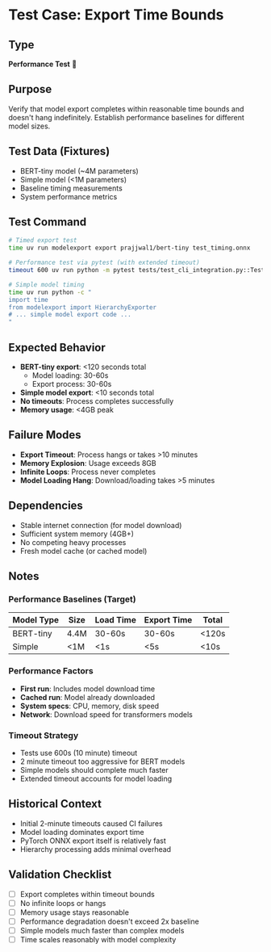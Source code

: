 # Test Case: Export Time Bounds

## Type
**Performance Test** 🚀

## Purpose
Verify that model export completes within reasonable time bounds and doesn't hang indefinitely. Establish performance baselines for different model sizes.

## Test Data (Fixtures)
- BERT-tiny model (~4M parameters)
- Simple model (<1M parameters)
- Baseline timing measurements
- System performance metrics

## Test Command
```bash
# Timed export test
time uv run modelexport export prajjwal1/bert-tiny test_timing.onnx

# Performance test via pytest (with extended timeout)
timeout 600 uv run python -m pytest tests/test_cli_integration.py::TestCLIBertConversion::test_bert_conversion_basic -v

# Simple model timing
time uv run python -c "
import time
from modelexport import HierarchyExporter
# ... simple model export code ...
"
```

## Expected Behavior
- **BERT-tiny export**: <120 seconds total
  - Model loading: 30-60s
  - Export process: 30-60s  
- **Simple model export**: <10 seconds total
- **No timeouts**: Process completes successfully
- **Memory usage**: <4GB peak

## Failure Modes
- **Export Timeout**: Process hangs or takes >10 minutes
- **Memory Explosion**: Usage exceeds 8GB
- **Infinite Loops**: Process never completes
- **Model Loading Hang**: Download/loading takes >5 minutes

## Dependencies
- Stable internet connection (for model download)
- Sufficient system memory (4GB+)
- No competing heavy processes
- Fresh model cache (or cached model)

## Notes
### Performance Baselines (Target)
| Model Type | Size | Load Time | Export Time | Total |
|------------|------|-----------|-------------|-------|
| BERT-tiny | 4.4M | 30-60s | 30-60s | <120s |
| Simple | <1M | <1s | <5s | <10s |

### Performance Factors
- **First run**: Includes model download time
- **Cached run**: Model already downloaded
- **System specs**: CPU, memory, disk speed
- **Network**: Download speed for transformers models

### Timeout Strategy
- Tests use 600s (10 minute) timeout
- 2 minute timeout too aggressive for BERT models
- Simple models should complete much faster
- Extended timeout accounts for model loading

## Historical Context
- Initial 2-minute timeouts caused CI failures
- Model loading dominates export time
- PyTorch ONNX export itself is relatively fast
- Hierarchy processing adds minimal overhead

## Validation Checklist
- [ ] Export completes within timeout bounds
- [ ] No infinite loops or hangs
- [ ] Memory usage stays reasonable
- [ ] Performance degradation doesn't exceed 2x baseline
- [ ] Simple models much faster than complex models
- [ ] Time scales reasonably with model complexity